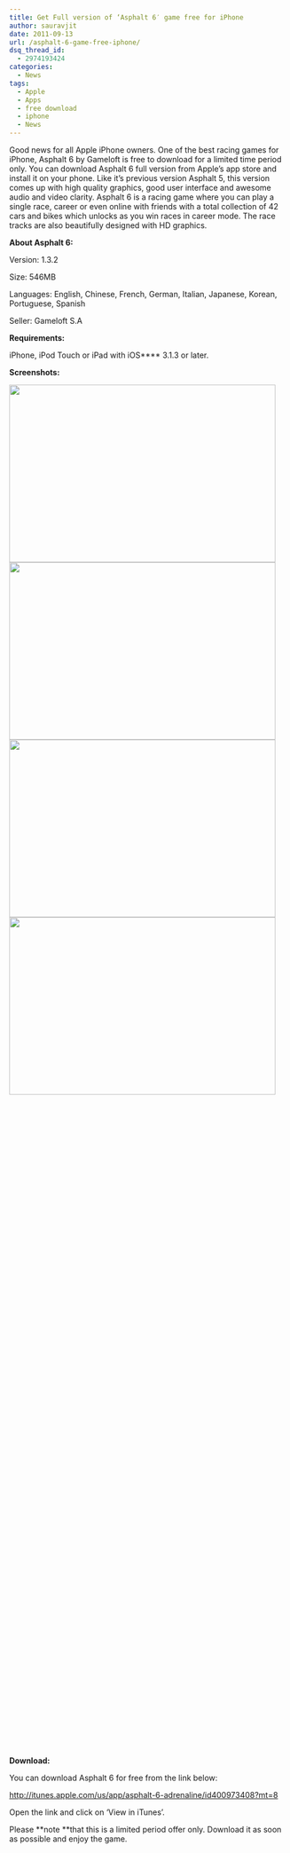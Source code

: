 ```yaml
---
title: Get Full version of ‘Asphalt 6′ game free for iPhone
author: sauravjit
date: 2011-09-13
url: /asphalt-6-game-free-iphone/
dsq_thread_id:
  - 2974193424
categories:
  - News
tags:
  - Apple
  - Apps
  - free download
  - iphone
  - News
---
```

Good news for all Apple iPhone owners. One of the best racing games for iPhone, Asphalt 6 by Gameloft is free to download for a limited time period only. You can download Asphalt 6 full version from Apple&#8217;s app store and install it on your phone. Like it&#8217;s previous version Asphalt 5, this version comes up with high quality graphics, good user interface and awesome audio and video clarity. Asphalt 6 is a racing game where you can play a single race, career or even online with friends with a total collection of 42 cars and bikes which unlocks as you win races in career mode. The race tracks are also beautifully designed with HD graphics.

**About Asphalt 6:**

Version: 1.3.2

Size: 546MB

Languages: English, Chinese, French, German, Italian, Japanese, Korean, Portuguese, Spanish

Seller: Gameloft S.A

**Requirements:**

iPhone, iPod Touch or iPad with iOS**** 3.1.3 or later.

**Screenshots:**

<img class="alignleft size-full wp-image-44573" title="Asphalt 6 (1)" src="http://cdn.devilsworkshop.org/files/2011/09/Asphalt-6-1.jpg" alt="" width="480" height="320" /><img class="alignleft size-full wp-image-44574" title="Asphalt 6 (2)" src="http://cdn.devilsworkshop.org/files/2011/09/Asphalt-6-2.jpg" alt="" width="480" height="320" /><img class="alignleft size-full wp-image-44575" title="Asphalt 6 (3)" src="http://cdn.devilsworkshop.org/files/2011/09/Asphalt-6-3.jpg" alt="" width="480" height="320" /><img class="alignleft size-full wp-image-44576" title="Asphalt 6 (4)" src="http://cdn.devilsworkshop.org/files/2011/09/Asphalt-6-4.jpg" alt="" width="480" height="320" />

&nbsp;

&nbsp;

&nbsp;

&nbsp;

&nbsp;

&nbsp;

&nbsp;

&nbsp;

&nbsp;

&nbsp;

&nbsp;

&nbsp;

&nbsp;

&nbsp;

&nbsp;

&nbsp;

&nbsp;

&nbsp;

&nbsp;

&nbsp;

&nbsp;

&nbsp;

&nbsp;

&nbsp;

&nbsp;

&nbsp;

&nbsp;

&nbsp;

&nbsp;

&nbsp;

&nbsp;

&nbsp;

&nbsp;

&nbsp;

&nbsp;

&nbsp;

&nbsp;

&nbsp;

**Download:**

You can download Asphalt 6 for free from the link below:

<a href="http://itunes.apple.com/us/app/asphalt-6-adrenaline/id400973408?mt=8" onclick="_gaq.push(['_trackEvent', 'outbound-article', 'http://itunes.apple.com/us/app/asphalt-6-adrenaline/id400973408?mt=8', 'http://itunes.apple.com/us/app/asphalt-6-adrenaline/id400973408?mt=8']);" target="_blank">http://itunes.apple.com/us/app/asphalt-6-adrenaline/id400973408?mt=8</a>

Open the link and click on &#8216;View in iTunes&#8217;.

Please **note **that this is a limited period offer only. Download it as soon as possible and enjoy the game.
